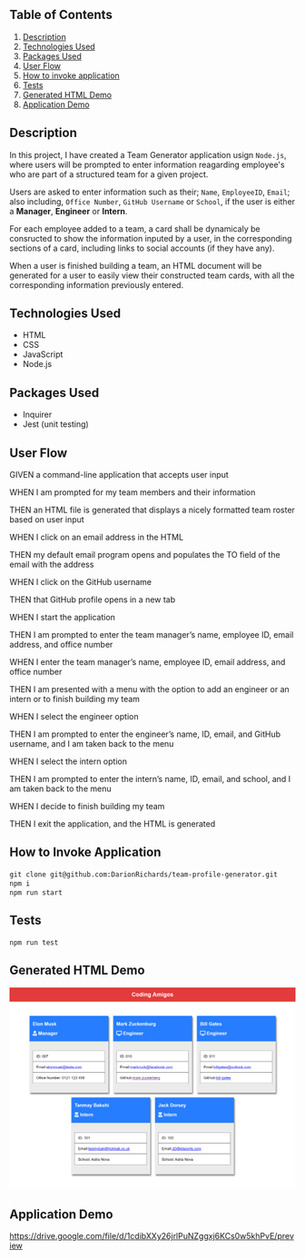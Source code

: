 ## **Table of Contents**

1.  [Description](#introduction)
2.  [Technologies Used](#technologies-used)
3.  [Packages Used](#packages-used)
4.  [User Flow](#user-flow)
5.  [How to invoke application](#how-to-invoke-application)
6.  [Tests](#how-to-test-application)
7.  [Generated HTML Demo](#generate-html-demo)
8.  [Application Demo](#application-demo)

## **Description**

In this project, I have created a Team Generator application usign `Node.js`, where users will be prompted to enter information reagarding employee's who are part of a structured team for a given project.

Users are asked to enter information such as their; `Name`, `EmployeeID`, `Email`; also including, `Office Number`, `GitHub Username` or `School`, if the user is either a **Manager**, **Engineer** or **Intern**.

For each employee added to a team, a card shall be dynamicaly be consructed to show the information inputed by a user, in the corresponding sections of a card, including links to social accounts (if they have any).

When a user is finished building a team, an HTML document will be generated for a user to easily view their constructed team cards, with all the corresponding information previously entered.

## **Technologies Used**

- HTML
- CSS
- JavaScript
- Node.js

## **Packages Used**

- Inquirer
- Jest (unit testing)

## **User Flow**

GIVEN a command-line application that accepts user input

WHEN I am prompted for my team members and their information

THEN an HTML file is generated that displays a nicely formatted team roster based on user input

WHEN I click on an email address in the HTML

THEN my default email program opens and populates the TO field of the email with the address

WHEN I click on the GitHub username

THEN that GitHub profile opens in a new tab

WHEN I start the application

THEN I am prompted to enter the team manager’s name, employee ID, email address, and office number

WHEN I enter the team manager’s name, employee ID, email address, and office number

THEN I am presented with a menu with the option to add an engineer or an intern or to finish building my team

WHEN I select the engineer option

THEN I am prompted to enter the engineer’s name, ID, email, and GitHub username, and I am taken back to the menu

WHEN I select the intern option

THEN I am prompted to enter the intern’s name, ID, email, and school, and I am taken back to the menu

WHEN I decide to finish building my team

THEN I exit the application, and the HTML is generated

## **How to Invoke Application**

```
git clone git@github.com:DarionRichards/team-profile-generator.git
npm i
npm run start
```

## **Tests**

```
npm run test
```

## **Generated HTML Demo**

<img src="./assets/demo/demo.png" />

## **Application Demo**

https://drive.google.com/file/d/1cdibXXy26jrlPuNZggxj6KCs0w5khPvE/preview
